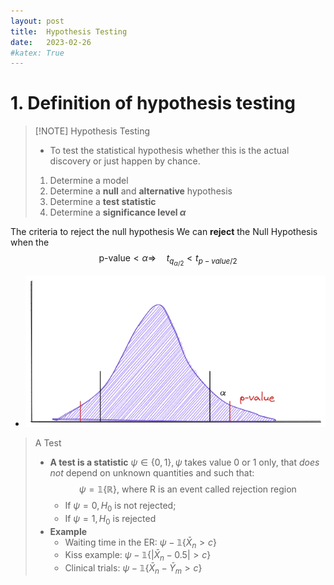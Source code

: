 ```yaml
---
layout: post
title:  Hypothesis Testing
date:   2023-02-26
#katex: True
---
```


# 1. Definition of hypothesis testing

> [!NOTE] Hypothesis Testing
>-  To test the statistical hypothesis whether this is the actual discovery or just happen by chance.
>1. Determine a model
>2. Determine a **null** and **alternative** hypothesis
>3. Determine a **test statistic**
>4. Determine a **significance level $\alpha$**


The criteria to reject the null hypothesis
We can **reject** the Null Hypothesis when
the $$\text{p-value}< \alpha \Rightarrow  \quad t_{q_{\alpha/2}} < t_{p-value/2}$$
- ![Alt text](/images/R-Null_hypothesis_alpha_and_p-value.png)

> A Test
>- **A test is a statistic** $\psi \in \{0,1\}, \psi \text{ takes value 0 or 1 only}$, that *does not* depend on unknown quantities and such that: $$\psi = \mathbb 1\{\mathbb R\} \text{, where R is an event called rejection region}$$
>	- If $\psi = 0, H_0$ is not rejected;
>	- If $\psi = 1, H_0$ is rejected
>- **Example**
>	- Waiting time in the ER: $\psi - \mathbb 1\{ \bar X_n > c\}$
>	- Kiss example: $\psi - \mathbb 1\{|\bar X_n -0.5| > c\}$ 
>	- Clinical trials: $\psi - \mathbb 1\{\bar X_n - \bar Y_m > c\}$



